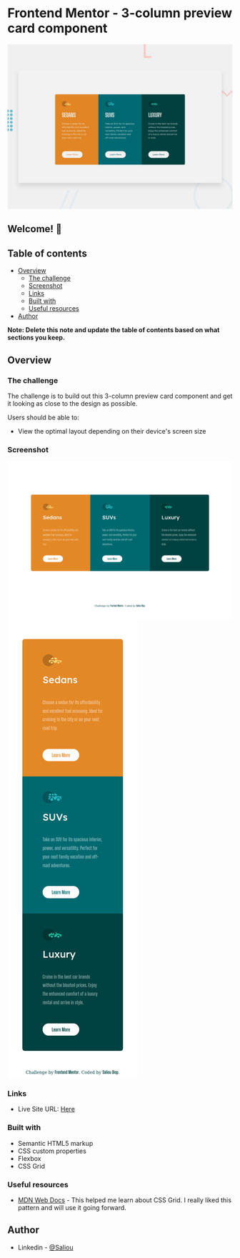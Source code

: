 # Frontend Mentor - 3-column preview card component

![Design preview for the 3-column preview card component coding challenge](./design/desktop-preview.jpg)

## Welcome! 👋

## Table of contents

- [Overview](#overview)
  - [The challenge](#the-challenge)
  - [Screenshot](#screenshot)
  - [Links](#links)
  - [Built with](#built-with)
  - [Useful resources](#useful-resources)
- [Author](#author)

**Note: Delete this note and update the table of contents based on what sections you keep.**

## Overview

### The challenge

The challenge is to build out this 3-column preview card component and get it looking as close to the design as possible.

Users should be able to:

- View the optimal layout depending on their device's screen size

### Screenshot

![](images/solutionDesktop.png)
![](images/solutionMobile.png)
### Links

- Live Site URL: [Here](https://saliou1920.github.io/Card-Component-Challenge/)


### Built with

- Semantic HTML5 markup
- CSS custom properties
- Flexbox
- CSS Grid

### Useful resources

- [MDN Web Docs](https://developer.mozilla.org/en-US/docs/Web/CSS/CSS_Grid_Layout/Basic_Concepts_of_Grid_Layout) - This helped me learn about CSS Grid. I really liked this pattern and will use it going forward.


## Author

- Linkedin - [@Saliou](https://www.linkedin.com/in/saliou-diop-527741112/)

